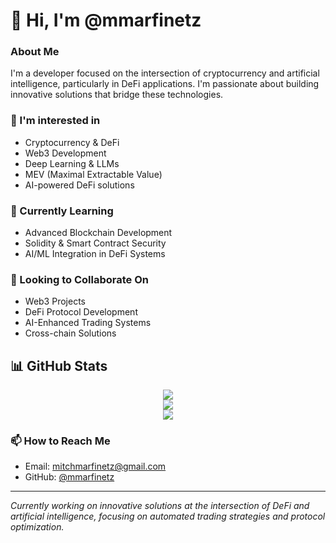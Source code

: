 # 👋 Hi, I'm @mmarfinetz

### About Me
I'm a developer focused on the intersection of cryptocurrency and artificial intelligence, particularly in DeFi applications. I'm passionate about building innovative solutions that bridge these technologies.

### 👀 I'm interested in
- Cryptocurrency & DeFi
- Web3 Development
- Deep Learning & LLMs
- MEV (Maximal Extractable Value)
- AI-powered DeFi solutions

### 🌱 Currently Learning
- Advanced Blockchain Development
- Solidity & Smart Contract Security
- AI/ML Integration in DeFi Systems

### 💞️ Looking to Collaborate On
- Web3 Projects
- DeFi Protocol Development
- AI-Enhanced Trading Systems
- Cross-chain Solutions

## 📊 GitHub Stats

<div align="center">
  <img src="https://github-readme-stats.vercel.app/api?username=mmarfinetz&show_icons=true&theme=default&hide=issues&count_private=true" />
  <br />
  <img src="https://github-readme-stats.vercel.app/api/top-langs/?username=mmarfinetz&layout=compact&langs_count=8&theme=default" />
  <br />
  <img src="https://github-readme-streak-stats.herokuapp.com/?user=mmarfinetz&theme=default" />
</div>

### 📫 How to Reach Me
- Email: mitchmarfinetz@gmail.com
- GitHub: [@mmarfinetz](https://github.com/mmarfinetz)

---
*Currently working on innovative solutions at the intersection of DeFi and artificial intelligence, focusing on automated trading strategies and protocol optimization.*
